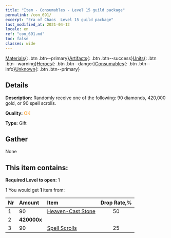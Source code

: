```yaml
---
title: "Item - Consumables - Level 15 guild package"
permalink: /con_691/
excerpt: "Era of Chaos  Level 15 guild package"
last_modified_at: 2021-04-12
locale: en
ref: "con_691.md"
toc: false
classes: wide
---
```

 [Materials](/Items/){: .btn .btn--primary}[Artifacts](/Items/Artifacts/){: .btn .btn--success}[Units](/Items/Units/){: .btn .btn--warning}[Heroes](/Items/Heroes/){: .btn .btn--danger}[Consumables](/Items/Consumables/){: .btn .btn--info}[Unknown](/Items/Unknown/){: .btn .btn--primary}

## Details
 **Description:** Randomly receive one of the following: 90 diamonds, 420,000 gold, or 90 spell scrolls.

 **Quality:** <span style="color: #FF8C00">OK</span>

 **Type:** Gift

## Gather

  None

## This item contains:

 **Required Level to open:** 1

 1 You would get **1** item  from:

  | Nr | Amount |     Item    | Drop Rate,% |
  |:---|:-------|:------------|:---------:|
  | 1 | 90 | [Heaven-Cast Stone](/Items/art_188/) | 50 | 
  | 2 |  **420000x** | <i class="fas fa-coins"/> |  | 25 | 
  | 3 | 90 | [Spell Scrolls](/Items/con_694/) | 25 | 
